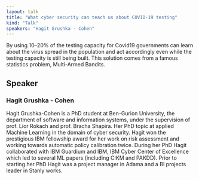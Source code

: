 ```yaml
---
layout: talk
title: "What cyber security can teach us about COVID-19 testing"
kind: "Talk"
speakers: "Hagit Grushka - Cohen"
---
```


By using 10–20% of the testing capacity for Covid19 governments can learn about the virus spread in the population and act accordingly even while the testing capacity is still being built. This solution comes from a famous statistics problem, Multi-Armed Bandits.

## Speaker

### Hagit Grushka - Cohen

Hagit Grushka-Cohen is a PhD student at Ben-Gurion University, the department of software and information systems, under the supervision of prof. Lior Rokach and prof. Bracha Shapira. Her PhD topic at applied Machine Learning in the domain of cyber security.
Hagit won the prestigious IBM fellowship award for her work on risk assessment and working towards automatic policy calibration twice. During her PhD Hagit collaborated with IBM Guardium and IBM, IBM Cyber Center of Excellence which led to several ML papers (including CIKM and PAKDD). Prior to starting her PhD Hagit was a project manager in Adama and a BI projects leader in Stanly works.
